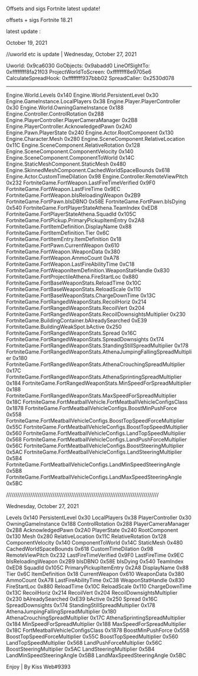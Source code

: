 Offsets and sigs Fortnite latest update!

offsets + sigs Fortnite 18.21

latest update :

October 19, 2021

//uworld etc is update | Wednesday, October 27, 2021

Uworld: 0x9ca6030
GoObjects: 0x9abadd0
LineOfSightTo: 0xffffffff8fa21f03
ProjectWorldToScreen: 0xffffffff8e9705e6
CalculateSpreadHook: 0xffffffff937bbb02
SpreadCaller: 0x2530d078

-------------------

Engine.World.Levels 0x140
Engine.World.PersistentLevel 0x30
Engine.GameInstance.LocalPlayers 0x38
Engine.Player.PlayerController 0x30
Engine.World.OwningGameInstance 0x188
Engine.Controller.ControlRotation 0x288
Engine.PlayerController.PlayerCameraManager 0x2B8
Engine.PlayerController.AcknowledgedPawn 0x2A0
Engine.Pawn.PlayerState 0x240
Engine.Actor.RootComponent 0x130
Engine.Character.Mesh 0x280
Engine.SceneComponent.RelativeLocation 0x11C
Engine.SceneComponent.RelativeRotation 0x128
Engine.SceneComponent.ComponentVelocity 0x140
Engine.SceneComponent.ComponentToWorld 0x14C
Engine.StaticMeshComponent.StaticMesh 0x480
Engine.SkinnedMeshComponent.CachedWorldSpaceBounds 0x618
Engine.Actor.CustomTimeDilation 0x98
Engine.Controller.RemoteViewPitch 0x232
FortniteGame.FortWeapon.LastFireTimeVerified 0x9F0
FortniteGame.FortWeapon.LastFireTime 0x9EC
FortniteGame.FortWeapon.bIsReloadingWeapon 0x2B9
FortniteGame.FortPawn.bIsDBNO 0x58E
FortniteGame.FortPawn.bIsDying 0x540
FortniteGame.FortPlayerStateAthena.TeamIndex 0xED8
FortniteGame.FortPlayerStateAthena.SquadId 0x105C
FortniteGame.FortPickup.PrimaryPickupItemEntry 0x2A8
FortniteGame.FortItemDefinition.DisplayName 0x88
FortniteGame.FortItemDefinition.Tier 0x6C
FortniteGame.FortItemEntry.ItemDefinition 0x18
FortniteGame.FortPawn.CurrentWeapon 0x610
FortniteGame.FortWeapon.WeaponData 0x380
FortniteGame.FortWeapon.AmmoCount 0xA78
FortniteGame.FortWeapon.LastFireAbilityTime 0xC18
FortniteGame.FortWeaponItemDefinition.WeaponStatHandle 0x830
FortniteGame.FortProjectileAthena.FireStartLoc 0x880
FortniteGame.FortBaseWeaponStats.ReloadTime 0x10C
FortniteGame.FortBaseWeaponStats.ReloadScale 0x110
FortniteGame.FortBaseWeaponStats.ChargeDownTime 0x13C
FortniteGame.FortRangedWeaponStats.RecoilHoriz 0x214
FortniteGame.FortRangedWeaponStats.RecoilVert 0x204
FortniteGame.FortRangedWeaponStats.RecoilDownsightsMultiplier 0x230
FortniteGame.BuildingContainer.bAlreadySearched 0xE39
FortniteGame.BuildingWeakSpot.bActive 0x250
FortniteGame.FortRangedWeaponStats.Spread 0x16C
FortniteGame.FortRangedWeaponStats.SpreadDownsights 0x174
FortniteGame.FortRangedWeaponStats.StandingStillSpreadMultiplier 0x178
FortniteGame.FortRangedWeaponStats.AthenaJumpingFallingSpreadMultiplier 0x180
FortniteGame.FortRangedWeaponStats.AthenaCrouchingSpreadMultiplier 0x17C
FortniteGame.FortRangedWeaponStats.AthenaSprintingSpreadMultiplier 0x184
FortniteGame.FortRangedWeaponStats.MinSpeedForSpreadMultiplier 0x188
FortniteGame.FortRangedWeaponStats.MaxSpeedForSpreadMultiplier 0x18C
FortniteGame.FortMeatballVehicle.FortMeatballVehicleConfigsClass 0x1878
FortniteGame.FortMeatballVehicleConfigs.BoostMinPushForce 0x558
FortniteGame.FortMeatballVehicleConfigs.BoostTopSpeedForceMultiplier 0x55C
FortniteGame.FortMeatballVehicleConfigs.BoostTopSpeedMultiplier 0x560
FortniteGame.FortMeatballVehicleConfigs.LandTopSpeedMultiplier 0x568
FortniteGame.FortMeatballVehicleConfigs.LandPushForceMultiplier 0x56C
FortniteGame.FortMeatballVehicleConfigs.BoostSteeringMultiplier 0x5AC
FortniteGame.FortMeatballVehicleConfigs.LandSteeringMultiplier 0x5B4
FortniteGame.FortMeatballVehicleConfigs.LandMinSpeedSteeringAngle 0x5B8
FortniteGame.FortMeatballVehicleConfigs.LandMaxSpeedSteeringAngle 0x5BC

//////////////////////////////////////////////////////////////////////////////////

Wednesday, October 27, 2021

Levels 0x140
PersistentLevel 0x30
LocalPlayers 0x38
PlayerController 0x30
OwningGameInstance 0x188
ControlRotation 0x288
PlayerCameraManager 0x2B8
AcknowledgedPawn 0x2A0
PlayerState 0x240
RootComponent 0x130
Mesh 0x280
RelativeLocation 0x11C
RelativeRotation 0x128
ComponentVelocity 0x140
ComponentToWorld 0x14C
StaticMesh 0x480
CachedWorldSpaceBounds 0x618
CustomTimeDilation 0x98
RemoteViewPitch 0x232
LastFireTimeVerified 0x9F0
LastFireTime 0x9EC
bIsReloadingWeapon 0x2B9
bIsDBNO 0x58E
bIsDying 0x540
TeamIndex 0xED8
SquadId 0x105C
PrimaryPickupItemEntry 0x2A8
DisplayName 0x88
Tier 0x6C
ItemDefinition 0x18
CurrentWeapon 0x610
WeaponData 0x380
AmmoCount 0xA78
LastFireAbilityTime 0xC38
WeaponStatHandle 0x830
FireStartLoc 0x880
ReloadTime 0x10C
ReloadScale 0x110
ChargeDownTime 0x13C
RecoilHoriz 0x214
RecoilVert 0x204
RecoilDownsightsMultiplier 0x230
bAlreadySearched 0xE39
bActive 0x250
Spread 0x16C
SpreadDownsights 0x174
StandingStillSpreadMultiplier 0x178
AthenaJumpingFallingSpreadMultiplier 0x180
AthenaCrouchingSpreadMultiplier 0x17C
AthenaSprintingSpreadMultiplier 0x184
MinSpeedForSpreadMultiplier 0x188
MaxSpeedForSpreadMultiplier 0x18C
FortMeatballVehicleConfigsClass 0x1878
BoostMinPushForce 0x558
BoostTopSpeedForceMultiplier 0x55C
BoostTopSpeedMultiplier 0x560
LandTopSpeedMultiplier 0x568
LandPushForceMultiplier 0x56C
BoostSteeringMultiplier 0x5AC
LandSteeringMultiplier 0x5B4
LandMinSpeedSteeringAngle 0x5B8
LandMaxSpeedSteeringAngle 0x5BC

Enjoy | By Kiss Web#9393
